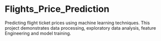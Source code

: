 # Flights_Price_Prediction
Predicting flight ticket prices using machine learning techniques. This project demonstrates data processing, exploratory data analysis, feature Engineering and model training.
